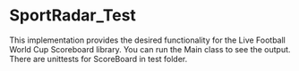 # SportRadar_Test

This implementation provides the desired functionality for the Live Football World Cup Scoreboard library. You can run the Main class to see the output.
There are unittests for ScoreBoard in test folder.
 
